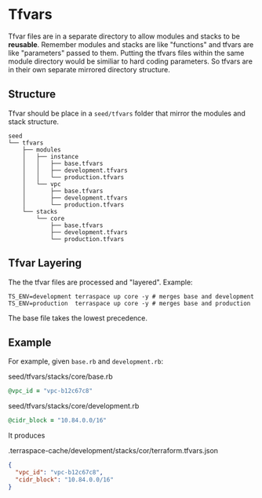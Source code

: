 # Tfvars

Tfvar files are in a separate directory to allow modules and stacks to be **reusable**.  Remember modules and stacks are like "functions" and tfvars are like "parameters" passed to them. Putting the tfvars files within the same module directory would be similiar to hard coding parameters. So tfvars are in their own separate mirrored directory structure.

## Structure

Tfvar should be place in a `seed/tfvars` folder that mirror the modules and stack structure.

    seed
    └── tfvars
        ├── modules
        │   ├── instance
        │   │   ├── base.tfvars
        │   │   ├── development.tfvars
        │   │   └── production.tfvars
        │   └── vpc
        │       ├── base.tfvars
        │       ├── development.tfvars
        │       └── production.tfvars
        └── stacks
            └── core
                ├── base.tfvars
                ├── development.tfvars
                └── production.tfvars

## Tfvar Layering

The the tfvar files are processed and "layered".  Example:

    TS_ENV=development terraspace up core -y # merges base and development
    TS_ENV=production  terraspace up core -y # merges base and production

The base file takes the lowest precedence.

## Example

For example, given `base.rb` and `development.rb`:

seed/tfvars/stacks/core/base.rb

```ruby
@vpc_id = "vpc-b12c67c8"
```

seed/tfvars/stacks/core/development.rb

```ruby
@cidr_block = "10.84.0.0/16"
```

It produces


.terraspace-cache/development/stacks/cor/terraform.tfvars.json

```json
{
  "vpc_id": "vpc-b12c67c8",
  "cidr_block": "10.84.0.0/16"
}
```
